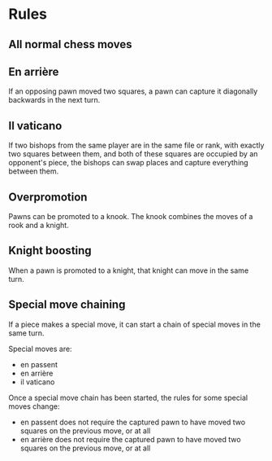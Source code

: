 # Rules
## All normal chess moves
## En arrière
If an opposing pawn moved two squares,
a pawn can capture it diagonally backwards in the next turn.

## Il vaticano
If two bishops from the same player are in the same file or rank,
with exactly two squares between them,
and both of these squares are occupied by an opponent's piece,
the bishops can swap places and capture everything between them.

## Overpromotion
Pawns can be promoted to a knook.
The knook combines the moves of a rook and a knight. 

## Knight boosting
When a pawn is promoted to a knight,
that knight can move in the same turn.

## Special move chaining
If a piece makes a special move,
it can start a chain of special moves in the same turn.

Special moves are:
- en passent
- en arrière
- il vaticano

Once a special move chain has been started,
the rules for some special moves change:
- en passent does not require the captured pawn to have moved two squares on the previous move, or at all
- en arrière does not require the captured pawn to have moved two squares on the previous move, or at all
